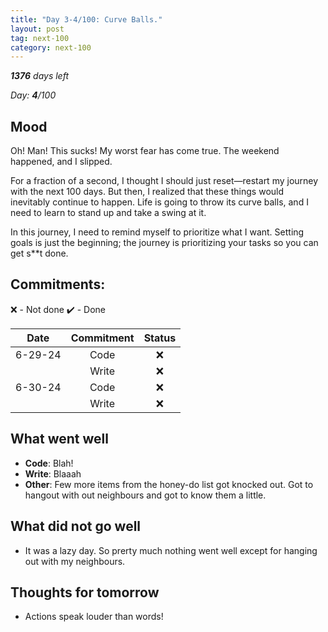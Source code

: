 ```yaml
---
title: "Day 3-4/100: Curve Balls."
layout: post
tag: next-100
category: next-100
---
```

***1376** days left*

*Day: **4**/100*

## Mood
Oh! Man! This sucks! My worst fear has come true. The weekend happened, and I slipped. 

For a fraction of a second, I thought I should just reset—restart my journey with the next 100 days. But then, I realized that these things would inevitably continue to happen. Life is going to throw its curve balls, and I need to learn to stand up and take a swing at it. 

In this journey, I need to remind myself to prioritize what I want. Setting goals is just the beginning; the journey is prioritizing your tasks so you can get s**t done. 

## Commitments:

❌ - Not done ✔️ - Done

|Date|Commitment | Status |
| :--: | :--: | :--: |
|6-29-24| Code | ❌ |
|| Write | ❌ |
|6-30-24| Code | ❌ |
|| Write | ❌ |

## What went well
- **Code**: Blah! 
- **Write**: Blaaah
- **Other**: Few more items from the honey-do list got knocked out. Got to hangout with out neighbours and got to know them a little.

## What did not go well
- It was a lazy day. So prerty much nothing went well except for hanging out with my neighbours. 

## Thoughts for tomorrow
- Actions speak louder than words! 